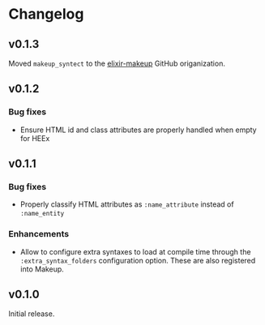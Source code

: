 # Changelog

## v0.1.3

Moved `makeup_syntect` to the [elixir-makeup](https://github.com/elixir-makeup) GitHub origanization.

## v0.1.2

### Bug fixes

* Ensure HTML id and class attributes are properly handled when empty for HEEx

## v0.1.1

### Bug fixes

* Properly classify HTML attributes as `:name_attribute` instead of `:name_entity`

### Enhancements

* Allow to configure extra syntaxes to load at compile time through the `:extra_syntax_folders` configuration option. These are also registered into Makeup.

## v0.1.0

Initial release.

